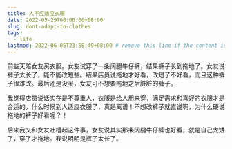 ```yaml
---
title: 人不应适应衣服
date: 2022-05-29T00:00:00+08:00
slug: dont-adapt-to-clothes
tags:
  - life
lastmod: 2022-06-05T23:58:49+08:00 # remove this line if the content is actually changed
---
```


前些天陪女友买衣服。女友试穿了一条阔腿牛仔裤，结果裤子长到拖地了。女友说裤子太长了，能不能改短些。结果店员说拖地才好看，改短了不好看，而且这种裤子很难改。最后还是没买，女友可不想要拖地之后脏脏的裤子。

我觉得店员说话实在是不尊重人，衣服是给人用来穿，满足需求和喜好的衣服才是合适的。什么时候到人适应衣服了，真是离谱！不想改裤子就直说啊，为什么硬说拖地的裤子好看呢？！

后来我又和女友吐槽起这件事，女友说其实那条阔腿牛仔裤也好看，就是自己太矮了，穿了才拖地。我说明明是裤子太长了。

